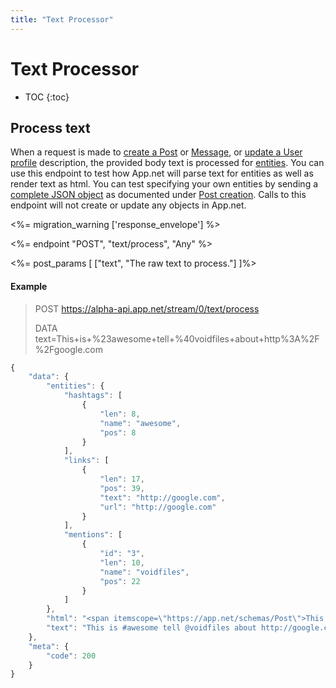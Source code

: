 ```yaml
---
title: "Text Processor"
---
```


# Text Processor

* TOC
{:toc}

## Process text

When a request is made to [create a Post](/docs/resources/post/lifecycle/#create-a-post) or [Message](/docs/resources/message/lifecycle/#create-a-message), or [update a User profile](/docs/resources/user/profile/#update-a-user) description, the provided body text is processed for [entities](/docs/meta/entities). You can use this endpoint to test how App.net will parse text for entities as well as render text as html. You can test specifying your own entities by sending a [complete JSON object](/docs/resources/post/lifecycle/#json-example) as documented under [Post creation](/docs/resources/post/lifecycle/#create-a-post). Calls to this endpoint will not create or update any objects in App.net.

<%= migration_warning ['response_envelope'] %>

<%= endpoint "POST", "text/process", "Any" %>

<%= post_params [
    ["text", "The raw text to process."]
]%>

#### Example

> POST https://alpha-api.app.net/stream/0/text/process
>
> DATA text=This+is+%23awesome+tell+%40voidfiles+about+http%3A%2F%2Fgoogle.com

~~~ js
{
    "data": {
        "entities": {
            "hashtags": [
                {
                    "len": 8,
                    "name": "awesome",
                    "pos": 8
                }
            ],
            "links": [
                {
                    "len": 17,
                    "pos": 39,
                    "text": "http://google.com",
                    "url": "http://google.com"
                }
            ],
            "mentions": [
                {
                    "id": "3",
                    "len": 10,
                    "name": "voidfiles",
                    "pos": 22
                }
            ]
        },
        "html": "<span itemscope=\"https://app.net/schemas/Post\">This is <span itemprop=\"hashtag\" data-hashtag-name=\"awesome\">#awesome</span> tell <span itemprop=\"mention\" data-mention-id=\"3\" data-mention-name=\"voidfiles\">@voidfiles</span> about <a href=\"http://google.com\">http://google.com</a></span>",
        "text": "This is #awesome tell @voidfiles about http://google.com"
    },
    "meta": {
        "code": 200
    }
}
~~~